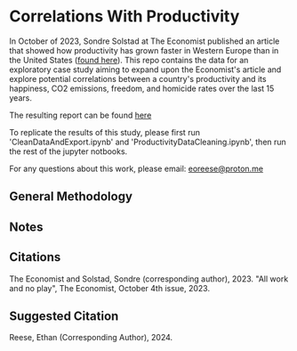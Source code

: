 # Correlations With Productivity
In October of 2023, Sondre Solstad at The Economist published an article that showed how productivity has grown faster in Western Europe than in the United States ([found here](https://www.economist.com/graphic-detail/2023/10/04/productivity-has-grown-faster-in-western-europe-than-in-america)). 
This repo contains the data for an exploratory case study aiming to expand upon the Economist's article and explore potential correlations between a country's productivity and its happiness, CO2 emissions, freedom, and homicide rates over the last 15 years. 

The resulting report can be found [here](https://docs.google.com/document/d/10-PzktwLBY5W3-jGo_pqUFPxszGoj1O4qbQdK2_fxKo/edit?usp=sharing)

To replicate the results of this study, please first run 'CleanDataAndExport.ipynb' and 'ProductivityDataCleaning.ipynb', then run the rest of the jupyter notbooks. 

For any questions about this work, please email: <a href="mailto:eoreese@proton.me">eoreese@proton.me</a>

## General Methodology 


## Notes


## Citations
The Economist and Solstad, Sondre (corresponding author), 2023. "All work and no play", The Economist, October 4th issue, 2023.

## Suggested Citation
Reese, Ethan (Corresponding Author), 2024. 
